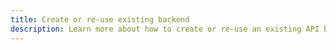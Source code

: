 ```yaml
---
title: Create or re-use existing backend
description: Learn more about how to create or re-use an existing API backend resource in Amplify.
---
```


<inline-fragment platform="js" src="~/lib/graphqlapi/fragments/js/create-or-re-use-existing-backend.md"></inline-fragment>
